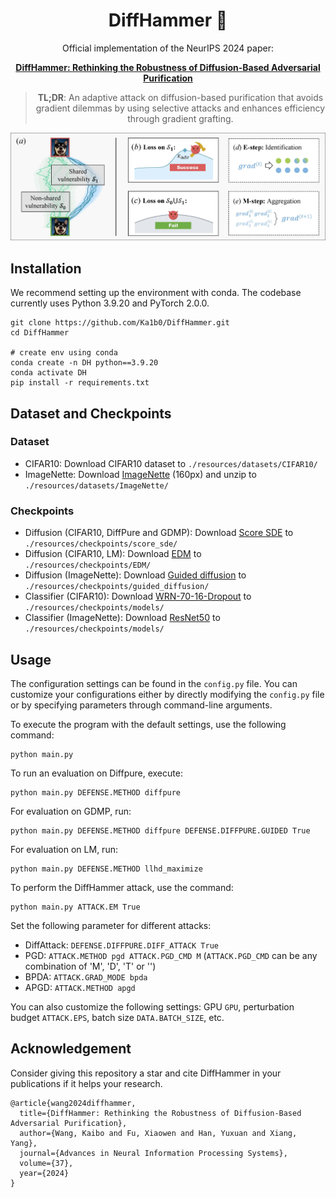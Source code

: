 <div align="center">

# DiffHammer :hammer:
Official implementation of the NeurIPS 2024 paper:

**[DiffHammer: Rethinking the Robustness of Diffusion-Based Adversarial Purification](https://neurips.cc/virtual/2024/poster/94646)**

> **TL;DR**: An adaptive attack on diffusion-based purification that avoids gradient dilemmas by using selective attacks and enhances efficiency through gradient grafting.

![DiffHammer](<resources/figure/plot.jpg>)

</div>

## Installation
We recommend setting up the environment with conda. The codebase currently uses Python 3.9.20 and PyTorch 2.0.0.
```
git clone https://github.com/Ka1b0/DiffHammer.git
cd DiffHammer

# create env using conda
conda create -n DH python==3.9.20
conda activate DH
pip install -r requirements.txt
```

## Dataset and Checkpoints

### Dataset
- CIFAR10: Download CIFAR10 dataset to `./resources/datasets/CIFAR10/`
- ImageNette: Download [ImageNette](https://s3.amazonaws.com/fast-ai-imageclas/imagenette2-160.tgz) (160px) and unzip to `./resources/datasets/ImageNette/`

### Checkpoints
- Diffusion (CIFAR10, DiffPure and GDMP): Download [Score SDE](https://github.com/yang-song/score_sde_pytorch) to `./resources/checkpoints/score_sde/`
- Diffusion (CIFAR10, LM): Download [EDM](https://drive.google.com/drive/folders/1mQoH6WbnfItphYKehWVniZmq9iixRn8L?usp=sharing) to `./resources/checkpoints/EDM/`
- Diffusion (ImageNette): Download [Guided diffusion](https://drive.google.com/file/d/1zfblaZd64Aye-FMpus85U5PLrpWKusO4/view) to `./resources/checkpoints/guided_diffusion/`
- Classifier (CIFAR10): Download [WRN-70-16-Dropout](https://drive.google.com/drive/folders/1mQoH6WbnfItphYKehWVniZmq9iixRn8L?usp=sharing) to `./resources/checkpoints/models/`
- Classifier (ImageNette): Download [ResNet50](https://drive.google.com/file/d/1aG3tx0f32EGWNrxH4yAAESx4PsTvVHaD/view?usp=sharing) to `./resources/checkpoints/models/`

## Usage

The configuration settings can be found in the `config.py` file. You can customize your configurations either by directly modifying the `config.py` file or by specifying parameters through command-line arguments.

To execute the program with the default settings, use the following command:

```
python main.py
```

To run an evaluation on Diffpure, execute:

```
python main.py DEFENSE.METHOD diffpure
```

For evaluation on GDMP, run:

```
python main.py DEFENSE.METHOD diffpure DEFENSE.DIFFPURE.GUIDED True
```

For evaluation on LM, run:

```
python main.py DEFENSE.METHOD llhd_maximize
```

To perform the DiffHammer attack, use the command:

```
python main.py ATTACK.EM True
```

Set the following parameter for different attacks:
- DiffAttack: `DEFENSE.DIFFPURE.DIFF_ATTACK True`
- PGD: `ATTACK.METHOD pgd ATTACK.PGD_CMD M` (`ATTACK.PGD_CMD` can be any combination of 'M', 'D', 'T' or '')
- BPDA: `ATTACK.GRAD_MODE bpda`
- APGD: `ATTACK.METHOD apgd`

You can also customize the following settings: GPU `GPU`, perturbation budget `ATTACK.EPS`, batch size `DATA.BATCH_SIZE`, etc.

## Acknowledgement
Consider giving this repository a star and cite DiffHammer in your publications if it helps your research.

```
@article{wang2024diffhammer,
  title={DiffHammer: Rethinking the Robustness of Diffusion-Based Adversarial Purification},
  author={Wang, Kaibo and Fu, Xiaowen and Han, Yuxuan and Xiang, Yang},
  journal={Advances in Neural Information Processing Systems},
  volume={37},
  year={2024}
}
```